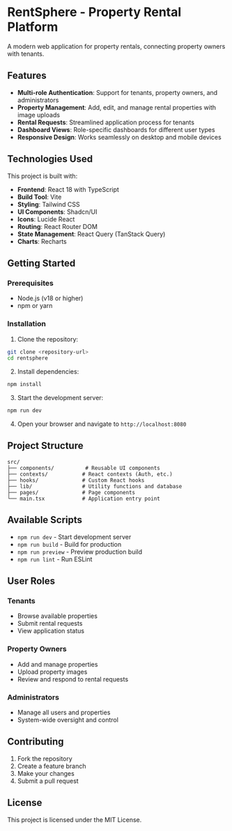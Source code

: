
# RentSphere - Property Rental Platform

A modern web application for property rentals, connecting property owners with tenants.

## Features

- **Multi-role Authentication**: Support for tenants, property owners, and administrators
- **Property Management**: Add, edit, and manage rental properties with image uploads
- **Rental Requests**: Streamlined application process for tenants
- **Dashboard Views**: Role-specific dashboards for different user types
- **Responsive Design**: Works seamlessly on desktop and mobile devices

## Technologies Used

This project is built with:

- **Frontend**: React 18 with TypeScript
- **Build Tool**: Vite
- **Styling**: Tailwind CSS
- **UI Components**: Shadcn/UI
- **Icons**: Lucide React
- **Routing**: React Router DOM
- **State Management**: React Query (TanStack Query)
- **Charts**: Recharts

## Getting Started

### Prerequisites

- Node.js (v18 or higher)
- npm or yarn

### Installation

1. Clone the repository:
```sh
git clone <repository-url>
cd rentsphere
```

2. Install dependencies:
```sh
npm install
```

3. Start the development server:
```sh
npm run dev
```

4. Open your browser and navigate to `http://localhost:8080`

## Project Structure

```
src/
├── components/          # Reusable UI components
├── contexts/           # React contexts (Auth, etc.)
├── hooks/              # Custom React hooks
├── lib/                # Utility functions and database
├── pages/              # Page components
└── main.tsx            # Application entry point
```

## Available Scripts

- `npm run dev` - Start development server
- `npm run build` - Build for production
- `npm run preview` - Preview production build
- `npm run lint` - Run ESLint

## User Roles

### Tenants
- Browse available properties
- Submit rental requests
- View application status

### Property Owners
- Add and manage properties
- Upload property images
- Review and respond to rental requests

### Administrators
- Manage all users and properties
- System-wide oversight and control

## Contributing

1. Fork the repository
2. Create a feature branch
3. Make your changes
4. Submit a pull request

## License

This project is licensed under the MIT License.
